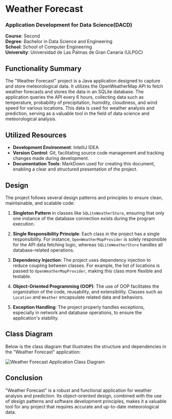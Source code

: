 # Weather Forecast
### Application Development for Data Science(DACD)
**Course**: Second  
**Degree**: Bachelor in Data Science and Engineering  
**School**: School of Computer Engineering  
**University**: Universidad de Las Palmas de Gran Canaria (ULPGC)

## Functionality Summary
The "Weather Forecast" project is a Java application designed to capture and store meteorological data. It utilizes the OpenWeatherMap API to fetch weather forecasts and stores the data in an SQLite database. The application queries the API every 6 hours, collecting data such as temperature, probability of precipitation, humidity, cloudiness, and wind speed for various locations. This data is used for weather analysis and prediction, serving as a valuable tool in the field of data science and meteorological analysis.

## Utilized Resources
- **Development Environment**: IntelliJ IDEA
- **Version Control**: Git, facilitating source code management and tracking changes made during development.
- **Documentation Tools**: MarkDown used for creating this document, enabling a clear and structured presentation of the project.

## Design
The project follows several design patterns and principles to ensure clean, maintainable, and scalable code:

1. **Singleton Pattern** in classes like `SQLiteWeatherStore`, ensuring that only one instance of the database connection exists during the program execution.

2. **Single Responsibility Principle**: Each class in the project has a single responsibility. For instance, `OpenWeatherMapProvider` is solely responsible for the API data fetching logic, whereas `SQLiteWeatherStore` handles all database-related operations.

3. **Dependency Injection**: The project uses dependency injection to reduce coupling between classes. For example, the list of locations is passed to `OpenWeatherMapProvider`, making this class more flexible and testable.

4. **Object-Oriented Programming (OOP)**: The use of OOP facilitates the organization of the code, reusability, and extensibility. Classes such as `Location` and `Weather` encapsulate related data and behaviors.

5. **Exception Handling**: The project properly handles exceptions, especially in network and database operations, to ensure the application's stability.

## Class Diagram
Below is the class diagram that illustrates the structure and dependencies in the "Weather Forecast" application:

![Weather Forecast Application Class Diagram](path_to_diagram_image)

## Conclusion
"Weather Forecast" is a robust and functional application for weather analysis and prediction. Its object-oriented design, combined with the use of design patterns and software development principles, makes it a valuable tool for any project that requires accurate and up-to-date meteorological data.
